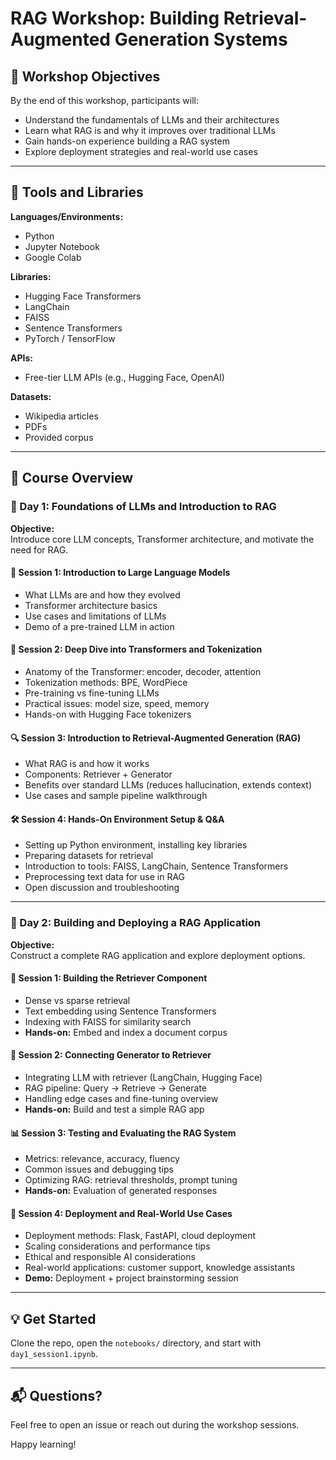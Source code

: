 # RAG Workshop: Building Retrieval-Augmented Generation Systems

## 🎯 Workshop Objectives

By the end of this workshop, participants will:

- Understand the fundamentals of LLMs and their architectures  
- Learn what RAG is and why it improves over traditional LLMs  
- Gain hands-on experience building a RAG system  
- Explore deployment strategies and real-world use cases  

---

## 🧰 Tools and Libraries

**Languages/Environments:**  
- Python  
- Jupyter Notebook  
- Google Colab  

**Libraries:**  
- Hugging Face Transformers  
- LangChain  
- FAISS  
- Sentence Transformers  
- PyTorch / TensorFlow  

**APIs:**  
- Free-tier LLM APIs (e.g., Hugging Face, OpenAI)  

**Datasets:**  
- Wikipedia articles  
- PDFs  
- Provided corpus  

---

## 📘 Course Overview

### 📅 Day 1: Foundations of LLMs and Introduction to RAG

**Objective:**  
Introduce core LLM concepts, Transformer architecture, and motivate the need for RAG.

#### 🧠 Session 1: Introduction to Large Language Models

- What LLMs are and how they evolved  
- Transformer architecture basics  
- Use cases and limitations of LLMs  
- Demo of a pre-trained LLM in action  

#### 🧬 Session 2: Deep Dive into Transformers and Tokenization

- Anatomy of the Transformer: encoder, decoder, attention  
- Tokenization methods: BPE, WordPiece  
- Pre-training vs fine-tuning LLMs  
- Practical issues: model size, speed, memory  
- Hands-on with Hugging Face tokenizers  

#### 🔍 Session 3: Introduction to Retrieval-Augmented Generation (RAG)

- What RAG is and how it works  
- Components: Retriever + Generator  
- Benefits over standard LLMs (reduces hallucination, extends context)  
- Use cases and sample pipeline walkthrough  

#### 🛠️ Session 4: Hands-On Environment Setup & Q&A

- Setting up Python environment, installing key libraries  
- Preparing datasets for retrieval  
- Introduction to tools: FAISS, LangChain, Sentence Transformers  
- Preprocessing text data for use in RAG  
- Open discussion and troubleshooting  

---

### 📅 Day 2: Building and Deploying a RAG Application

**Objective:**  
Construct a complete RAG application and explore deployment options.

#### 🔎 Session 1: Building the Retriever Component

- Dense vs sparse retrieval  
- Text embedding using Sentence Transformers  
- Indexing with FAISS for similarity search  
- **Hands-on:** Embed and index a document corpus  

#### 🔗 Session 2: Connecting Generator to Retriever

- Integrating LLM with retriever (LangChain, Hugging Face)  
- RAG pipeline: Query → Retrieve → Generate  
- Handling edge cases and fine-tuning overview  
- **Hands-on:** Build and test a simple RAG app  

#### 📊 Session 3: Testing and Evaluating the RAG System

- Metrics: relevance, accuracy, fluency  
- Common issues and debugging tips  
- Optimizing RAG: retrieval thresholds, prompt tuning  
- **Hands-on:** Evaluation of generated responses  

#### 🚀 Session 4: Deployment and Real-World Use Cases

- Deployment methods: Flask, FastAPI, cloud deployment  
- Scaling considerations and performance tips  
- Ethical and responsible AI considerations  
- Real-world applications: customer support, knowledge assistants  
- **Demo:** Deployment + project brainstorming session  

---

## 💡 Get Started

Clone the repo, open the `notebooks/` directory, and start with `day1_session1.ipynb`.

---

## 📬 Questions?

Feel free to open an issue or reach out during the workshop sessions.

Happy learning!
